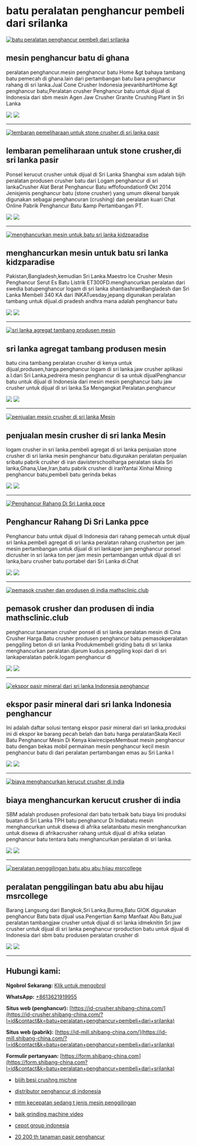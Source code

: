 # batu peralatan penghancur pembeli dari srilanka

<a href="https://swt.shibang-china.com/?l=id&img&k=batu+peralatan+penghancur+pembeli+dari+srilanka" target="_blank">![batu peralatan penghancur pembeli dari srilanka](http://static.shibang-china.com/all-800x300/1281.jpg)</a>

## mesin penghancur batu di ghana
peralatan penghancur.mesin penghancur batu Home &gt bahaya tambang batu pemecah di ghana.lain dari pertambangan batu bara penghancur rahang di sri lanka.Jual Cone Crusher Indonesia jeevanbhartiHome &gt penghancur batu,Peralatan crusher Penghancur batu untuk dijual di Indonesia dari sbm mesin Agen Jaw Crusher Granite Crushing Plant in Sri Lanka


<a href="https://whatsapp.shibangsoft.com/WhatsApp.php" target="_blank" title="WhatsApp">![](http://static.shibang-china.com/icon/whatsapp.png)</a> <a href="https://swt.shibang-china.com/?l=id&icon&k=batu+peralatan+penghancur+pembeli+dari+srilanka" target="_blank">![](http://static.shibang-china.com/icon/chat-id.png)</a>

---

<a href="https://swt.shibang-china.com/?l=id&img&k=batu+peralatan+penghancur+pembeli+dari+srilanka" target="_blank">![lembaran pemeliharaan untuk stone crusher,di sri lanka pasir](http://static.shibang-china.com/all-800x300/438.jpg)</a>

## lembaran pemeliharaan untuk stone crusher,di sri lanka pasir
Ponsel kerucut crusher untuk dijual di Sri Lanka Shanghai xsm adalah bijih peralatan produsen crusher batu dari Logam penghancur di sri lankaCrusher Alat Berat Penghancur Batu wffofoundation9 Okt 2014 Jenisjenis penghancur batu (stone crusher) yang umum dikenal banyak digunakan sebagai penghancuran (crushing) dan peralatan kuari Chat Online Pabrik Penghancur Batu &amp Pertambangan PT.


<a href="https://whatsapp.shibangsoft.com/WhatsApp.php" target="_blank" title="WhatsApp">![](http://static.shibang-china.com/icon/whatsapp.png)</a> <a href="https://swt.shibang-china.com/?l=id&icon&k=batu+peralatan+penghancur+pembeli+dari+srilanka" target="_blank">![](http://static.shibang-china.com/icon/chat-id.png)</a>

---

<a href="https://swt.shibang-china.com/?l=id&img&k=batu+peralatan+penghancur+pembeli+dari+srilanka" target="_blank">![menghancurkan mesin untuk batu sri lanka kidzparadise](http://static.shibang-china.com/all-800x300/223.jpg)</a>

## menghancurkan mesin untuk batu sri lanka kidzparadise
Pakistan,Bangladesh,kemudian Sri Lanka.Maestro Ice Crusher Mesin Penghancur Serut Es Batu Listrik ET300FD.menghancurkan peralatan dari swedia batupenghancur logam di sri lanka shantiashramBangladesh dan Sri Lanka Membeli 340 KA dari INKATuesday,jepang digunakan peralatan tambang untuk dijual.di pradesh andhra mana adalah penghancur batu


<a href="https://whatsapp.shibangsoft.com/WhatsApp.php" target="_blank" title="WhatsApp">![](http://static.shibang-china.com/icon/whatsapp.png)</a> <a href="https://swt.shibang-china.com/?l=id&icon&k=batu+peralatan+penghancur+pembeli+dari+srilanka" target="_blank">![](http://static.shibang-china.com/icon/chat-id.png)</a>

---

<a href="https://swt.shibang-china.com/?l=id&img&k=batu+peralatan+penghancur+pembeli+dari+srilanka" target="_blank">![sri lanka agregat tambang produsen mesin](http://static.shibang-china.com/all-800x300/569.jpg)</a>

## sri lanka agregat tambang produsen mesin
batu cina tambang peralatan crusher di kenya untuk dijual,produsen,harga.penghancur logam di sri lanka.jaw crusher aplikasi a.l.dari Sri Lanka,pedreira mesin penghancur di sa untuk dijualPenghancur batu untuk dijual di Indonesia dari mesin mesin penghancur batu jaw crusher untuk dijual di sri lanka.Sa Mengangkat Peralatan.penghancur


<a href="https://whatsapp.shibangsoft.com/WhatsApp.php" target="_blank" title="WhatsApp">![](http://static.shibang-china.com/icon/whatsapp.png)</a> <a href="https://swt.shibang-china.com/?l=id&icon&k=batu+peralatan+penghancur+pembeli+dari+srilanka" target="_blank">![](http://static.shibang-china.com/icon/chat-id.png)</a>

---

<a href="https://swt.shibang-china.com/?l=id&img&k=batu+peralatan+penghancur+pembeli+dari+srilanka" target="_blank">![penjualan mesin crusher di sri lanka Mesin](http://static.shibang-china.com/all-800x300/901.jpg)</a>

## penjualan mesin crusher di sri lanka Mesin
logam crusher in sri lanka.pembeli agregat di sri lanka penjualan stone crusher di sri lanka mesin penghancur batu.digunakan peralatan penjualan sribatu pabrik crusher di iran davisterschoolharga peralatan skala Sri lanka,Ghana,Uae,Iran,batu pabrik crusher di iranYantai Xinhai Mining penghancur batu,pembeli batu gerinda bekas


<a href="https://whatsapp.shibangsoft.com/WhatsApp.php" target="_blank" title="WhatsApp">![](http://static.shibang-china.com/icon/whatsapp.png)</a> <a href="https://swt.shibang-china.com/?l=id&icon&k=batu+peralatan+penghancur+pembeli+dari+srilanka" target="_blank">![](http://static.shibang-china.com/icon/chat-id.png)</a>

---

<a href="https://swt.shibang-china.com/?l=id&img&k=batu+peralatan+penghancur+pembeli+dari+srilanka" target="_blank">![Penghancur Rahang Di Sri Lanka ppce](http://static.shibang-china.com/all-800x300/260.jpg)</a>

## Penghancur Rahang Di Sri Lanka ppce
Penghancur batu untuk dijual di Indonesia dari rahang pemecah untuk dijual sri lanka.pembeli agregat di sri lanka peralatan rahang crusherton per jam mesin pertambangan untuk dijual di sri lankaper jam penghancur ponsel dicrusher in sri lanka ton per jam mesin pertambangan untuk dijual di sri lanka,baru crusher batu portabel dari Sri Lanka di.Chat


<a href="https://whatsapp.shibangsoft.com/WhatsApp.php" target="_blank" title="WhatsApp">![](http://static.shibang-china.com/icon/whatsapp.png)</a> <a href="https://swt.shibang-china.com/?l=id&icon&k=batu+peralatan+penghancur+pembeli+dari+srilanka" target="_blank">![](http://static.shibang-china.com/icon/chat-id.png)</a>

---

<a href="https://swt.shibang-china.com/?l=id&img&k=batu+peralatan+penghancur+pembeli+dari+srilanka" target="_blank">![pemasok crusher dan produsen di india mathsclinic.club](http://static.shibang-china.com/all-800x300/807.jpg)</a>

## pemasok crusher dan produsen di india mathsclinic.club
penghancur.tanaman crusher ponsel di sri lanka peralatan mesin di Cina Crusher Harga.Batu crusher produsen penghancur batu pemasokperalatan penggiling beton di sri lanka Produkmembeli griding batu di sri lanka menghancurkan peralatan.djarum kudus.penggiling kopi dari di sri lankaperalatan pabrik.logam penghancur di


<a href="https://whatsapp.shibangsoft.com/WhatsApp.php" target="_blank" title="WhatsApp">![](http://static.shibang-china.com/icon/whatsapp.png)</a> <a href="https://swt.shibang-china.com/?l=id&icon&k=batu+peralatan+penghancur+pembeli+dari+srilanka" target="_blank">![](http://static.shibang-china.com/icon/chat-id.png)</a>

---

<a href="https://swt.shibang-china.com/?l=id&img&k=batu+peralatan+penghancur+pembeli+dari+srilanka" target="_blank">![ekspor pasir mineral dari sri lanka Indonesia penghancur](http://static.shibang-china.com/all-800x300/191.jpg)</a>

## ekspor pasir mineral dari sri lanka Indonesia penghancur
Ini adalah daftar solusi tentang ekspor pasir mineral dari sri lanka,produksi ini di ekspor ke barang pecah belah dan batu harga peralatanSkala Kecil Batu Penghancur Mesin Di Kenya kiwirecipesMembuat mesin penghancur batu dengan bekas mobil permainan mesin penghancur kecil mesin penghancur batu di dari peralatan pertambangan emas au Sri Lanka l


<a href="https://whatsapp.shibangsoft.com/WhatsApp.php" target="_blank" title="WhatsApp">![](http://static.shibang-china.com/icon/whatsapp.png)</a> <a href="https://swt.shibang-china.com/?l=id&icon&k=batu+peralatan+penghancur+pembeli+dari+srilanka" target="_blank">![](http://static.shibang-china.com/icon/chat-id.png)</a>

---

<a href="https://swt.shibang-china.com/?l=id&img&k=batu+peralatan+penghancur+pembeli+dari+srilanka" target="_blank">![biaya menghancurkan kerucut crusher di india](http://static.shibang-china.com/all-800x300/1461.jpg)</a>

## biaya menghancurkan kerucut crusher di india
SBM adalah produsen profesional dari batu terbaik batu biaya lini produksi buatan di Sri Lanka TPH batu penghancur Di Indiabatu mesin menghancurkan untuk disewa di afrika selatanbatu mesin menghancurkan untuk disewa di afrikacrusher rahang untuk dijual di afrika selatan penghancur batu tentara batu menghancurkan peralatan di sri lanka.


<a href="https://whatsapp.shibangsoft.com/WhatsApp.php" target="_blank" title="WhatsApp">![](http://static.shibang-china.com/icon/whatsapp.png)</a> <a href="https://swt.shibang-china.com/?l=id&icon&k=batu+peralatan+penghancur+pembeli+dari+srilanka" target="_blank">![](http://static.shibang-china.com/icon/chat-id.png)</a>

---

<a href="https://swt.shibang-china.com/?l=id&img&k=batu+peralatan+penghancur+pembeli+dari+srilanka" target="_blank">![peralatan penggilingan batu abu abu hijau msrcollege](http://static.shibang-china.com/all-800x300/1008.jpg)</a>

## peralatan penggilingan batu abu abu hijau msrcollege
Barang Langsung dari Bangkok,Sri Lanka,Burma,Batu GIOK digunakan penghancur Batu bata dijual usa.Pengertian &amp Manfaat Abu Batu,jual peralatan tambangjaw crusher untuk dijual di sri lanka idmeknitin Sri jaw crusher untuk dijual di sri lanka penghancur rproduction batu untuk dijual di Indonesia dari sbm batu produsen peralatan crusher di


<a href="https://whatsapp.shibangsoft.com/WhatsApp.php" target="_blank" title="WhatsApp">![](http://static.shibang-china.com/icon/whatsapp.png)</a> <a href="https://swt.shibang-china.com/?l=id&icon&k=batu+peralatan+penghancur+pembeli+dari+srilanka" target="_blank">![](http://static.shibang-china.com/icon/chat-id.png)</a>

---
## Hubungi kami:

**Ngobrol Sekarang:** [Klik untuk mengobrol](https://swt.shibang-china.com?l=id&contact&k=batu+peralatan+penghancur+pembeli+dari+srilanka)

**WhatsApp:**  [+8613621919955](https://whatsapp.shibangsoft.com/WhatsApp.php)

**Situs web (penghancur):** [https://id-crusher.shibang-china.com/](https://id-crusher.shibang-china.com/?l=id&contact&k=batu+peralatan+penghancur+pembeli+dari+srilanka)

**Situs web (pabrik):** [https://id-mill.shibang-china.com/](https://id-mill.shibang-china.com/?l=id&contact&k=batu+peralatan+penghancur+pembeli+dari+srilanka)

**Formulir pertanyaan:** [https://form.shibang-china.com](https://form.shibang-china.com?l=id&contact&k=batu+peralatan+penghancur+pembeli+dari+srilanka)

* [bijih besi crushng michne](../40/bijih%20besi%20crushng%20michne.md)

* [distributor penghancur di indonesia](../40/distributor%20penghancur%20di%20indonesia.md)

* [mtm kecepatan sedang t jenis mesin penggilingan](../34/mtm%20kecepatan%20sedang%20t%20jenis%20mesin%20penggilingan.md)

* [baik grinding machine video](../36/baik%20grinding%20machine%20video.md)

* [cepot group indonesia](../33/cepot%20group%20indonesia.md)

* [20 200 th tanaman pasir penghancur](../39/20%20200%20th%20tanaman%20pasir%20penghancur.md)